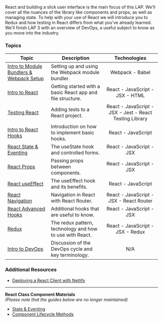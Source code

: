 React and building a slick user interface is the main focus of this LAP. We'll cover all the nuances of the library like components and props, as well as managing state. To help with your use of React we will introduce you to Redux and how testing in React differs from what you've already learned. We'll finish LAP 3 with an overview of DevOps, a useful subject to know as you move into the industry.

### Topics

| Topic | Description | Technologies |
|-------|-------------|:------------:|
| [Intro to Module Bundlers & Webpack Setup](https://github.com/getfutureproof/fp_guides_wiki/wiki/Intro-to-Module-Bundlers-and-Webpack) | Setting up and using the Webpack module bundler. | Webpack - Babel |
| [Intro to React](https://github.com/getfutureproof/fp_guides_wiki/wiki/Intro-to-React) | Getting started with a basic React app and file structure. | React - JavaScript - JSX - HTML |
| [Testing React](https://github.com/getfutureproof/fp_guides_wiki/wiki/Testing-React:-Jest-and-React-Testing-Library) | Adding tests to a React project. | React - JavaScript - JSX - Jest - React Testing Library |
| [Intro to React Hooks](https://github.com/getfutureproof/fp_guides_wiki/wiki/Intro-to-React-Hooks) | Introduction on how to implement basic hooks. | React - JavaScript |
| [React State & Eventing](https://github.com/getfutureproof/fp_guides_wiki/wiki/React-State-and-Eventing-(Functional-Components)) | The useState hook and controlled forms. | React - JavaScript - JSX |
| [React Props](https://github.com/getfutureproof/fp_guides_wiki/wiki/React-Props) | Passing props between components. | React - JavaScript - JSX |
| [React useEffect](https://github.com/getfutureproof/fp_guides_wiki/wiki/React-useEffect) | The useEffect hook and its benefits. | React - JavaScript |
| [React Navigation](https://github.com/getfutureproof/fp_guides_wiki/wiki/React-Navigation) | Navigation in React with React Router. | React - JavaScript - JSX - React Router |
| [React Advanced Hooks](https://github.com/getfutureproof/fp_guides_wiki/wiki/React-Advanced-Hooks) | Additional hooks that are useful to know. | React - JavaScript - JSX |
| [Redux](https://github.com/getfutureproof/fp_guides_wiki/wiki/Redux) | The redux pattern, technology and how to use with React. | React - JavaScript - JSX - Redux |
| [Intro to DevOps](https://github.com/getfutureproof/fp_guides_wiki/wiki/Intro-to-DevOps) | Discussion of the DevOps cycle and key terminology. | N/A |

### Additional Resources
* [Deploying a React Client with Netlify](https://github.com/getfutureproof/fp_guides_wiki/wiki/React-Deploy-with-Netlify)

---

**React Class Component Materials** \
_(Please note that the guides below are no longer maintained)_
* [State & Eventing](https://github.com/getfutureproof/fp_guides_wiki/wiki/React-State-and-Eventing-(Class-Components))
* [Component Lifecycle Methods](https://github.com/getfutureproof/fp_guides_wiki/wiki/React-Component-Lifecycle-Methods)